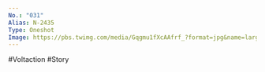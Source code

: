 ```yaml
---
No.: "031"
Alias: N-2435
Type: Oneshot
Image: https://pbs.twimg.com/media/Gqgmu1fXcAAfrf_?format=jpg&name=large
---
```

#Voltaction #Story